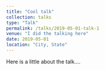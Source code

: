 ```yaml
---
title: "Cool talk"
collection: talks
type: "Talk"
permalink: /talks/2019-05-01-talk-1
venue: "I did the talking here"
date: 2019-05-01
location: "City, State"
---
```


Here is a little about the talk....
